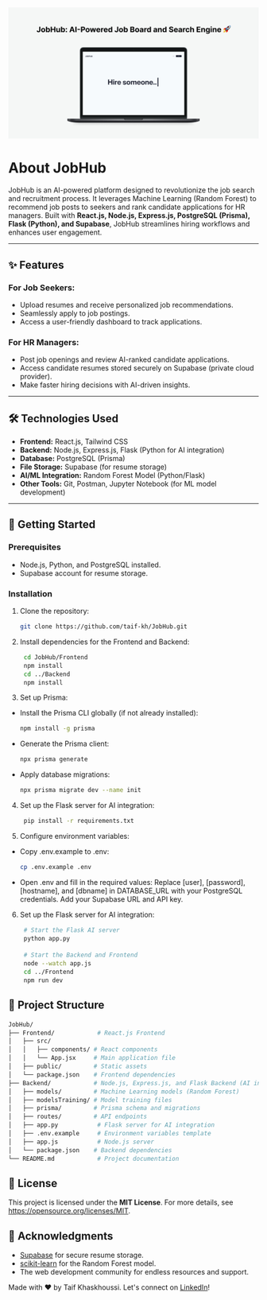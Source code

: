 <img src="Frontend/public/project_photo.jpg" alt="JobHub">
<br />

# About JobHub

JobHub is an AI-powered platform designed to revolutionize the job search and recruitment process. It leverages Machine Learning (Random Forest) to recommend job posts to seekers and rank candidate applications for HR managers. Built with **React.js, Node.js, Express.js, PostgreSQL (Prisma), Flask (Python), and Supabase**, JobHub streamlines hiring workflows and enhances user engagement.

---

## ✨ **Features**

### **For Job Seekers:**
- Upload resumes and receive personalized job recommendations.
- Seamlessly apply to job postings.
- Access a user-friendly dashboard to track applications.

### **For HR Managers:**
- Post job openings and review AI-ranked candidate applications.
- Access candidate resumes stored securely on Supabase (private cloud provider).
- Make faster hiring decisions with AI-driven insights.

---

## 🛠️ **Technologies Used**

- **Frontend:** React.js, Tailwind CSS
- **Backend:** Node.js, Express.js, Flask (Python for AI integration)
- **Database:** PostgreSQL (Prisma)
- **File Storage:** Supabase (for resume storage)
- **AI/ML Integration:** Random Forest Model (Python/Flask)
- **Other Tools:** Git, Postman, Jupyter Notebook (for ML model development)

---

## 🚀 **Getting Started**

### Prerequisites
- Node.js, Python, and PostgreSQL installed.
- Supabase account for resume storage.

### Installation
1. Clone the repository:
   ```bash
   git clone https://github.com/taif-kh/JobHub.git
   ```
2. Install dependencies for the Frontend and Backend:
   ```bash
    cd JobHub/Frontend
    npm install
    cd ../Backend
    npm install
   ```
3. Set up Prisma:

- Install the Prisma CLI globally (if not already installed):

    ```bash
    npm install -g prisma
    ```
- Generate the Prisma client:

    ```bash
    npx prisma generate
    ```
- Apply database migrations:

    ```bash
    npx prisma migrate dev --name init
    ```
4. Set up the Flask server for AI integration:
   ```bash
    pip install -r requirements.txt
   ```
5. Configure environment variables:

- Copy .env.example to .env:
    ```bash
    cp .env.example .env
    ```
- Open .env and fill in the required values:
 Replace [user], [password], [hostname], and [dbname] in DATABASE_URL with your PostgreSQL credentials.
 Add your Supabase URL and API key.
6. Set up the Flask server for AI integration:
   ```bash
    # Start the Flask AI server
    python app.py

    # Start the Backend and Frontend
    node --watch app.js
    cd ../Frontend
    npm run dev
   ```

## 📂 Project Structure

```bash
JobHub/
├── Frontend/            # React.js Frontend
│   ├── src/
│   │   ├── components/ # React components
│   │   └── App.jsx     # Main application file
│   ├── public/         # Static assets
│   └── package.json    # Frontend dependencies
├── Backend/            # Node.js, Express.js, and Flask Backend (AI integration)
│   ├── models/         # Machine Learning models (Random Forest)
│   ├── modelsTraining/ # Model training files
│   ├── prisma/         # Prisma schema and migrations
│   ├── routes/         # API endpoints
│   ├── app.py           # Flask server for AI integration
│   ├── .env.example     # Environment variables template
│   ├── app.js           # Node.js server
│   └── package.json    # Backend dependencies
└── README.md            # Project documentation

```

## 📄 **License**

This project is licensed under the **MIT License**. For more details, see <a href="https://opensource.org/licenses/MIT" target="_blank" rel="noopener">https://opensource.org/licenses/MIT</a>.

## 🙏 Acknowledgments

- <a href="https://supabase.com/" target="_blank" rel="noopener">Supabase</a> for secure resume storage.
- <a href="https://scikit-learn.org/stable/" target="_blank" rel="noopener">scikit-learn</a> for the Random Forest model.
- The web development community for endless resources and support.

Made with ❤️ by Taif Khaskhoussi. Let's connect on <a href="https://www.linkedin.com/in/taif-khaskhoussi/" target="_blank" rel="noopener">LinkedIn</a>!